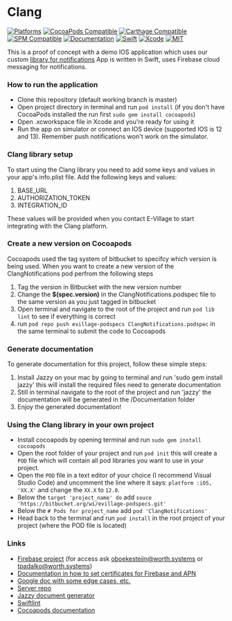# Clang #

[![Platforms](https://img.shields.io/badge/platforms-ios%20%7C%20macos%20%7C%20tvos%20%7C%20watchos-lightgrey.svg)](https://img.shields.io/badge/platforms-ios%20%7C%20macos%20%7C%20tvos%20%7C%20watchos-lightgrey.svg)
[![CocoaPods Compatible](https://img.shields.io/badge/pod-v0.0.2-blue)](https://img.shields.io/badge/pod-v0.0.2-blue)
[![Carthage Compatible](https://img.shields.io/badge/Carthage-not%20compatible-red.svg)](https://img.shields.io/badge/Carthage-not%20compatible-red.svg)
[![SPM Compatible](https://img.shields.io/badge/SPM-not%20compatible-red.svg)](https://img.shields.io/badge/SPM-not%20compatible-red.svg)
[![Documentation](https://img.shields.io/badge/documentation-68%25-brightgreen.svg)](https://img.shields.io/badge/documentation-68%25-brightgreen.svg)
[![Swift](https://img.shields.io/badge/Swift-5.0-orange.svg)](https://swift.org)
[![Xcode](https://img.shields.io/badge/Xcode-11.2-blue.svg)](https://developer.apple.com/xcode)
[![MIT](https://img.shields.io/badge/License-MIT-red.svg)](https://opensource.org/licenses/MIT)

This is a proof of concept with a demo IOS application which uses our custom [library for notifications]()
App is written in Swift, uses Firebase cloud messaging for notifications.

### How to run the application ###

* Clone this repository (default working branch is master)
* Open project directory in terminal and run `pod install` (if you don't have CocoaPods installed the run first `sudo gem install cocoapods`)
* Open .xcworkspace file in Xcode and you're ready for using it
* Run the app on simulator or connect an IOS device (supported IOS is 12 and 13). Remember push notifications won't work on the simulator.

### Clang library setup ###
To start using the Clang library you need to add some keys and values in your app's info.plist file. Add the following keys and values:

1. BASE_URL
2. AUTHORIZATION_TOKEN
3. INTEGRATION_ID

These values will be provided when you contact E-Village to start integrating with the Clang platform.

### Create a new version on Cocoapods
Cocoapods used the tag system of bitbucket to specifcy which version is being used. When you want to create a new version of the ClangNotifications pod
perfrom the following steps

1. Tag the version in Bitbucket with the new version number
2. Change the **$(spec.version)** in the ClangNotifications.podspec file to the same version as you just tagged in bitbucket
3. Open terminal and navigate to the root of the project and run `pod lib lint` to see if everything is correct
4. run `pod repo push evillage-podspecs ClangNotifications.podspec` in the same terminal to submit the code to Cocoapods

### Generate documentation
To generate documentation for this project, follow these simple steps:

1. Install Jazzy on your mac by going to terminal and run 'sudo gem install jazzy' this will install the required files need to generate documentation
2. Still in terminal navigate to the root of the project and run 'jazzy' the documentation will be generated in the /Documentation folder
3. Enjoy the generated documentation!

### Using the Clang library in your own project

* Install cocoapods by opening terminal and run `sudo gem install cocoapods`
* Open the root folder of your project and run `pod init` this will create a `POD` file which will contain all pod libraries you want to use in your project.
* Open the `POD` file in a text editor of your choice (I recommend Visual Studio Code) and uncomment the line where it says: `platform :iOS, 'XX.X'` and change the `XX.X` to `12.0`.
* Below the `target 'project_name' do` add `souce 'https://bitbucket.org/wi/evillage-podspecs.git'`
* Below the `# Pods for project_name` add `pod 'ClangNotifications'`
* Head back to the terminal and run `pod install` in the root project of your project (where the POD file is located)

### Links ###

* [Firebase project](https://console.firebase.google.com/project/test-a04ac/overview) (for access ask oboekesteijn@worth.systems or tpadalko@worth.systems)
* [Documentation in how to set certificates for Firebase and APN](https://docs.google.com/document/d/1RvWcAS-WYmlcAzUUiRgGu_iBPyzmXzr1Aez9DQdIL30/edit?usp=sharing)
* [Google doc with some edge cases, etc.](https://docs.google.com/document/d/1Nw7Ik1VY8Sz2PPtj86yaTUyZ9qnO__xaDHcRuk6Xsbk/edit?usp=sharing)
* [Server repo](https://bitbucket.org/wi/evillage-token-server/src)
* [Jazzy document generator](https://github.com/realm/jazzy)
* [Swiftlint](https://github.com/realm/SwiftLint)
* [Cocoapods documentation](https://guides.cocoapods.org/)